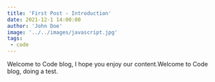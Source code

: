 ```yaml
---
title: 'First Post - Introduction'
date: 2021-12-1 14:00:00
author: 'John Doe'
image: '../../images/javascript.jpg'
tags: 
 - code
---
```


Welcome to Code blog, I hope you enjoy our content.Welcome to Code blog, doing a test.